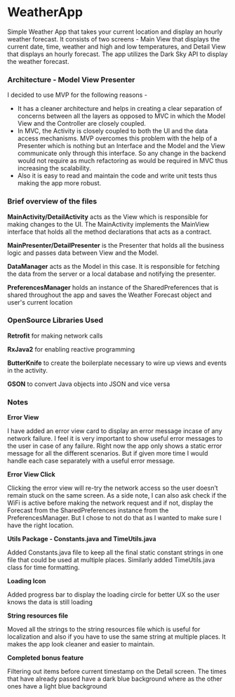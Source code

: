 # WeatherApp

Simple Weather App that takes your current location and display an hourly weather forecast.
It consists of two screens - Main View that displays the current date, time, weather and high and low temperatures, and Detail View that displays an hourly forecast. The app utilizes the Dark Sky API to display the weather forecast.




### Architecture - Model View Presenter
I decided to use MVP for the following reasons -
* It has a cleaner architecture and helps in creating a clear separation of concerns between all the layers as opposed to MVC in which the Model View and the Controller are closely coupled. 
* In MVC, the Activity is closely coupled to both the UI and the data access mechanisms. MVP overcomes this problem with the help of a Presenter which is nothing but an Interface and the Model and the View communicate only through this interface. So any change in the backend would not require as much refactoring as would be required in MVC thus increasing the scalability. 
* Also it is easy to read and maintain the code and write unit tests thus making the app more robust.



### Brief overview of the files

**MainActivity/DetailActivity** acts as the View which is responsible for making changes to the UI. The MainActivity implements the MainView interface that holds all the method declarations that acts as a contract. 

**MainPresenter/DetailPresenter** is the Presenter that holds all the business logic and passes data between View and the Model.

**DataManager** acts as the Model in this case. It is responsible for fetching the data from the server or a local database and notifying the presenter.

**PreferencesManager** holds an instance of the SharedPreferences that is shared throughout the app and saves the Weather Forecast object and user's current location 

### OpenSource Libraries Used

**Retrofit** for making network calls

**RxJava2** for enabling reactive programming

**ButterKnife** to create the boilerplate necessary to wire up views and events in the activity.

**GSON** to convert Java objects into JSON and vice versa




### Notes

**Error View**

I have added an error view card to display an error message incase of any network failure. I feel it is very important to show useful error messages to the user in case of any failure. Right now the app only shows a static error message for all the different scenarios. But if given more time I would handle each case separately with a useful error message. 

**Error View Click**

Clicking the error view will re-try the network access so the user doesn’t remain stuck on the same screen. As a side note, I can also ask check if the WiFi is active before making the network request and if not, display the Forecast from the SharedPreferences instance from the PreferencesManager. But I chose to not do that as I wanted to make sure I have the right location.

**Utils Package - Constants.java and TimeUtils.java**

Added Constants.java file to keep all the final static constant strings in one file that could be used at multiple places. Similarly added TimeUtils.java class for time formatting.

**Loading Icon**

Added progress bar to display the loading circle for better UX so the user knows the data is still loading 

**String resources file**

Moved all the strings to the string resources file which is useful for localization and also if you have to use the same string at multiple places. It makes the app look cleaner and easier to maintain.

**Completed bonus feature**

Filtering out items before current timestamp on the Detail screen. The times that have already passed have a dark blue background where as the other ones have a light blue background







